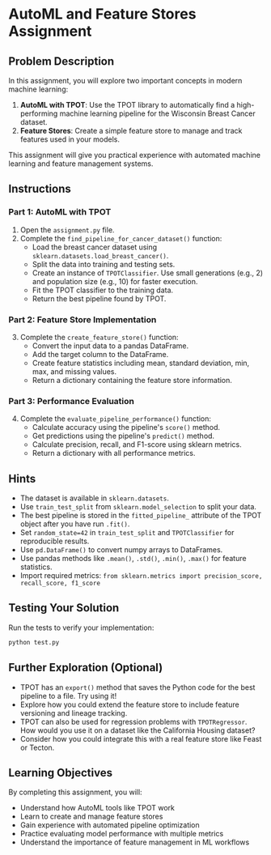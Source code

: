 # AutoML and Feature Stores Assignment

## Problem Description

In this assignment, you will explore two important concepts in modern machine learning:

1. **AutoML with TPOT**: Use the TPOT library to automatically find a high-performing machine learning pipeline for the Wisconsin Breast Cancer dataset.
2. **Feature Stores**: Create a simple feature store to manage and track features used in your models.

This assignment will give you practical experience with automated machine learning and feature management systems.

## Instructions

### Part 1: AutoML with TPOT

1. Open the `assignment.py` file.
2. Complete the `find_pipeline_for_cancer_dataset()` function:
   * Load the breast cancer dataset using `sklearn.datasets.load_breast_cancer()`.
   * Split the data into training and testing sets.
   * Create an instance of `TPOTClassifier`. Use small generations (e.g., 2) and population size (e.g., 10) for faster execution.
   * Fit the TPOT classifier to the training data.
   * Return the best pipeline found by TPOT.

### Part 2: Feature Store Implementation

3. Complete the `create_feature_store()` function:
   * Convert the input data to a pandas DataFrame.
   * Add the target column to the DataFrame.
   * Create feature statistics including mean, standard deviation, min, max, and missing values.
   * Return a dictionary containing the feature store information.

### Part 3: Performance Evaluation

4. Complete the `evaluate_pipeline_performance()` function:
   * Calculate accuracy using the pipeline's `score()` method.
   * Get predictions using the pipeline's `predict()` method.
   * Calculate precision, recall, and F1-score using sklearn metrics.
   * Return a dictionary with all performance metrics.

## Hints

* The dataset is available in `sklearn.datasets`.
* Use `train_test_split` from `sklearn.model_selection` to split your data.
* The best pipeline is stored in the `fitted_pipeline_` attribute of the TPOT object after you have run `.fit()`.
* Set `random_state=42` in `train_test_split` and `TPOTClassifier` for reproducible results.
* Use `pd.DataFrame()` to convert numpy arrays to DataFrames.
* Use pandas methods like `.mean()`, `.std()`, `.min()`, `.max()` for feature statistics.
* Import required metrics: `from sklearn.metrics import precision_score, recall_score, f1_score`

## Testing Your Solution

Run the tests to verify your implementation:
```bash
python test.py
```

## Further Exploration (Optional)

* TPOT has an `export()` method that saves the Python code for the best pipeline to a file. Try using it!
* Explore how you could extend the feature store to include feature versioning and lineage tracking.
* TPOT can also be used for regression problems with `TPOTRegressor`. How would you use it on a dataset like the California Housing dataset?
* Consider how you could integrate this with a real feature store like Feast or Tecton.

## Learning Objectives

By completing this assignment, you will:
- Understand how AutoML tools like TPOT work
- Learn to create and manage feature stores
- Gain experience with automated pipeline optimization
- Practice evaluating model performance with multiple metrics
- Understand the importance of feature management in ML workflows
